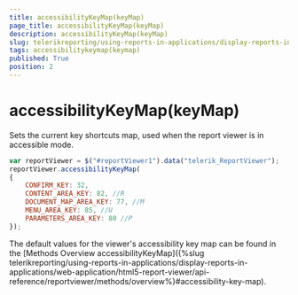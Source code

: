 ```yaml
---
title: accessibilityKeyMap(keyMap)
page_title: accessibilityKeyMap(keyMap) 
description: accessibilityKeyMap(keyMap)
slug: telerikreporting/using-reports-in-applications/display-reports-in-applications/web-application/html5-report-viewer/api-reference/reportviewer/methods/accessibilitykeymap(keymap)
tags: accessibilitykeymap(keymap)
published: True
position: 2
---
```


# accessibilityKeyMap(keyMap)

Sets the current key shortcuts map, used when the report viewer is in accessible mode. 

    
````js
var reportViewer = $("#reportViewer1").data("telerik_ReportViewer");
reportViewer.accessibilityKeyMap(
{
    CONFIRM_KEY: 32,
    CONTENT_AREA_KEY: 82, //R
    DOCUMENT_MAP_AREA_KEY: 77, //M
    MENU_AREA_KEY: 85, //U
    PARAMETERS_AREA_KEY: 80 //P
});
````

The default values for the viewer's accessibility key map can be found in the [Methods Overview accessibilityKeyMap]({%slug telerikreporting/using-reports-in-applications/display-reports-in-applications/web-application/html5-report-viewer/api-reference/reportviewer/methods/overview%}#accessibility-key-map).
